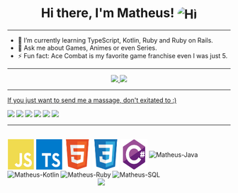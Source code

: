 ### <h1 align="center">Hi there, I'm Matheus! <img align="center" alt="Hi" height="150" style="border-radius:50px;" src="https://c.tenor.com/FvthnLepGgAAAAAC/hi-hello.gif"/></h1>

<hr></hr>

- 🌱 I’m currently learning TypeScript, Kotlin, Ruby and Ruby on Rails.
- 💬 Ask me about Games, Animes or even Series.
- ⚡ Fun fact: Ace Combat is my favorite game franchise even I was just 5.

<hr></hr>

<div align="center">
  <a href="https://github.com/matheusramalho017">
  <img height="180em" src="https://github-readme-stats.vercel.app/api?username=matheusramalho017&show_icons=true&theme=dark&include_all_commits=true&count_private=true"/>
  <img height="180em" src="https://github-readme-stats.vercel.app/api/top-langs/?username=matheusramalho017&layout=compact&langs_count=7&theme=dark"/>
</div>
  
<hr></hr>

<div>
<p align="left"> If you just want to send me a massage, don't exitated to :) </p>

<a href="https://t.me/matheus0171"><img src="https://img.shields.io/badge/Telegram-2CA5E0?style=for-the-badge&logo=telegram&logoColor=white"></a>
<a href="https://wa.me/+55159968597494"><img src="https://img.shields.io/badge/WhatsApp-25D366?style=for-the-badge&logo=whatsapp&logoColor=white"></a>
<a href="hhttps://www.facebook.com/math.ramalho/"><img src="https://img.shields.io/badge/Facebook-1877F2?style=for-the-badge&logo=facebook&logoColor=white"></a>
<a href="https://www.linkedin.com/in/matheusramalho01710/"><img src="https://img.shields.io/badge/LinkedIn-0077B5?style=for-the-badge&logo=linkedin&logoColor=white"></a>
<a href="https://www.reddit.com/user/Hot-Professional3320"><img src="https://img.shields.io/badge/Reddit-FF4500?style=for-the-badge&logo=reddit&logoColor=white"></a>
<a href="https://www.youtube.com/channel/UC7ytwRtRDUIwEtjjfxjrKEg"><img src="https://img.shields.io/badge/YouTube-FF0000?style=for-the-badge&logo=youtube&logoColor=white"></a>
  
</div>

<hr></hr>

<div style="display: inline_block"><br>
  <img align="center" alt="Matheus-Js" height="70" width="60" src="https://raw.githubusercontent.com/devicons/devicon/master/icons/javascript/javascript-plain.svg">
  <img align="center" alt="Matheus-Ts" height="70" width="60" src="https://raw.githubusercontent.com/devicons/devicon/master/icons/typescript/typescript-plain.svg">
  <img align="center" alt="Matheus-HTML" height="70" width="60" src="https://raw.githubusercontent.com/devicons/devicon/master/icons/html5/html5-original.svg">
  <img align="center" alt="Matheus-CSS" height="70" width="60" src="https://raw.githubusercontent.com/devicons/devicon/master/icons/css3/css3-original.svg">
  <img align="center" alt="Matheus-Csharp" height="70" width="60" src="https://raw.githubusercontent.com/devicons/devicon/master/icons/csharp/csharp-original.svg">
  <img align="center" alt="Matheus-Java" height="70" width="60" src="https://cdn.jsdelivr.net/gh/devicons/devicon/icons/java/java-original.svg">
  <img align="center" alt="Matheus-Kotlin" height="70" width="60" src="https://cdn.jsdelivr.net/gh/devicons/devicon/icons/kotlin/kotlin-original.svg">
  <img align="center" alt="Matheus-Ruby" height="70" width="60" src="https://cdn.jsdelivr.net/gh/devicons/devicon/icons/ruby/ruby-original.svg">
  <img align="center" alt="Matheus-SQL" height="70" width="60" src="https://cdn.jsdelivr.net/gh/devicons/devicon/icons/mysql/mysql-original.svg">
  <img src="https://media2.giphy.com/media/S4dkMoUiynLxu/giphy.gif" min-width="500px" max-width="400px" width="300px" align="right">
</div>
  
